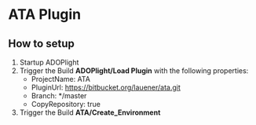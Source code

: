 # ATA Plugin

## How to setup
1. Startup ADOPlight
2. Trigger the Build **ADOPlight/Load Plugin** with the following properties:
    - ProjectName: ATA
    - PluginUrl: https://bitbucket.org/lauener/ata.git 
    - Branch: */master
    - CopyRepository: true 
3. Trigger the Build **ATA/Create_Environment**
